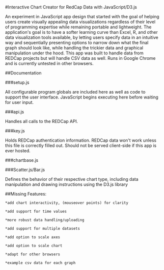 #Interactive Chart Creator for RedCap Data with JavaScript/D3.js

An experiment in JavaScript app design that started with the goal of helping users create visually appealing
data visualizations regardless of their level of programming expertise while remaining portable and lightweight.
The application's goal is to have a softer learning curve than Excel, R, and other data visualization tools available,
by letting users specify data in an intuitive way and sequentially presenting options to narrow down what the final graph 
should look like, while handling the trickier data and graphical manipulation under the hood. This app was built to handle 
data from REDCap projects but will handle CSV data as well. Runs in Google Chrome and is currently untested in other browsers.

##Documentation

###setup.js

All configurable program globals are included here as well as code to support the user interface. JavaScript begins
executing here before waiting for user input.

###api.js

Handles all calls to the REDCap API.

###key.js

Holds REDCap authentication information. REDCap data won't work unless this file is correctly filled out. Should not be served client-side
if this app is ever hosted.

###chartbase.js

###Scatter.js/Bar.js
	
Defines the behavior of their respective chart type, including data manipulation and drawing instructions using the D3.js library




##Missing Features:
	
	*add chart interactivity, (mouseover points) for clarity

	*add support for time values

	*more robust data handling/uploading

	*add support for multiple datasets

	*add option to scale axes

	*add option to scale chart

	*adapt for other browsers

	*example csv data for each graph


